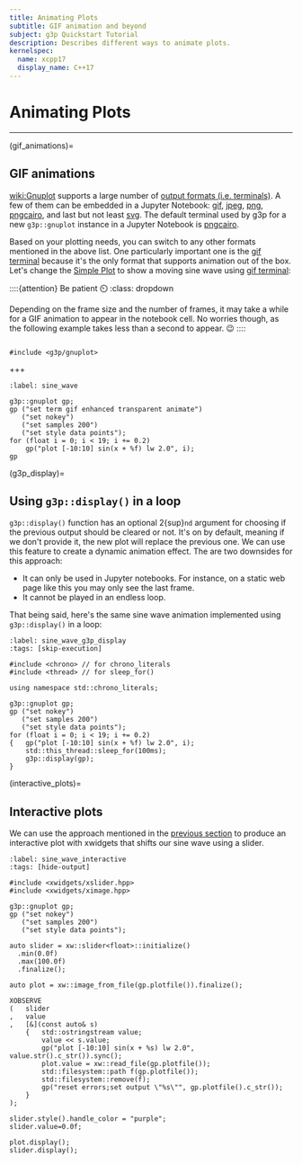 ```yaml
---
title: Animating Plots
subtitle: GIF animation and beyond
subject: g3p Quickstart Tutorial
description: Describes different ways to animate plots.
kernelspec:
  name: xcpp17
  display_name: C++17
---
```


# Animating Plots

---

(gif_animations)=
## GIF animations

<wiki:Gnuplot> supports a large number of [output formats (i.e. terminals)](http://gnuplot.info/docs_5.5/Terminals.html). A few of them can be embedded in a Jupyter Notebook: [gif](http://gnuplot.info/docs_5.5/loc20476.html), [jpeg](http://gnuplot.info/docs_5.5/loc21075.html), [png](http://gnuplot.info/docs_5.5/loc21756.html), [pngcairo](http://gnuplot.info/docs_5.5/loc21831.html), and last but not least [svg](http://gnuplot.info/docs_5.5/loc22578.html). The default terminal used by g3p for a new `g3p::gnuplot` instance in a Jupyter Notebook is [pngcairo](http://gnuplot.info/docs_5.5/loc21831.html).

Based on your plotting needs, you can switch to any other formats mentioned in the above list. One particularly important one is the [gif terminal](http://gnuplot.info/docs_5.5/loc20476.html) because it's the only format that supports animation out of the box. Let's change the [Simple Plot](https://gnuplot.sourceforge.net/demo_5.4/simple.html) to show a moving sine wave using [gif terminal](http://gnuplot.info/docs_5.5/loc20476.html):

::::{attention} Be patient ⏲️
:class: dropdown

Depending on the frame size and the number of frames, it may take a while for a GIF animation to appear in the notebook cell. No worries though, as the following example takes less than a second to appear. 😉
::::

```{code-cell} cpp

#include <g3p/gnuplot>
```
+++

```{code-cell} cpp
:label: sine_wave

g3p::gnuplot gp;
gp ("set term gif enhanced transparent animate")
   ("set nokey")
   ("set samples 200")
   ("set style data points");
for (float i = 0; i < 19; i += 0.2)
    gp("plot [-10:10] sin(x + %f) lw 2.0", i);
gp
```

(g3p_display)=
## Using `g3p::display()` in a loop

`g3p::display()` function has an optional 2{sup}`nd` argument for choosing if the previous output should be cleared or not. It's on by default, meaning if we don't provide it, the new plot will replace the previous one. We can use this feature to create a dynamic animation effect. The are two downsides for this approach:

- It can only be used in Jupyter notebooks. For instance, on a static web page like this you may only see the last frame. 
- It cannot be played in an endless loop.

That being said, here's the same sine wave animation implemented using `g3p::display()` in a loop:

```{code-cell} cpp
:label: sine_wave_g3p_display
:tags: [skip-execution]

#include <chrono> // for chrono_literals
#include <thread> // for sleep_for()

using namespace std::chrono_literals;

g3p::gnuplot gp;
gp ("set nokey")
   ("set samples 200")
   ("set style data points");
for (float i = 0; i < 19; i += 0.2)
{   gp("plot [-10:10] sin(x + %f) lw 2.0", i);
    std::this_thread::sleep_for(100ms);
    g3p::display(gp);
}
```

(interactive_plots)=
## Interactive plots

We can use the approach mentioned in the [previous section](#g3p_display) to produce an interactive plot with xwidgets that shifts our sine wave using a slider.

```{code-cell} cpp
:label: sine_wave_interactive
:tags: [hide-output]

#include <xwidgets/xslider.hpp>
#include <xwidgets/ximage.hpp>

g3p::gnuplot gp;
gp ("set nokey")
   ("set samples 200")
   ("set style data points");

auto slider = xw::slider<float>::initialize()
  .min(0.0f)
  .max(100.0f)
  .finalize();

auto plot = xw::image_from_file(gp.plotfile()).finalize();

XOBSERVE
(   slider
,   value
,   [&](const auto& s)
    {   std::ostringstream value;
        value << s.value;
        gp("plot [-10:10] sin(x + %s) lw 2.0", value.str().c_str()).sync();
        plot.value = xw::read_file(gp.plotfile());
        std::filesystem::path f(gp.plotfile());
        std::filesystem::remove(f);
        gp("reset errors;set output \"%s\"", gp.plotfile().c_str());
    }
);

slider.style().handle_color = "purple";
slider.value=0.0f;

plot.display();
slider.display();
```
